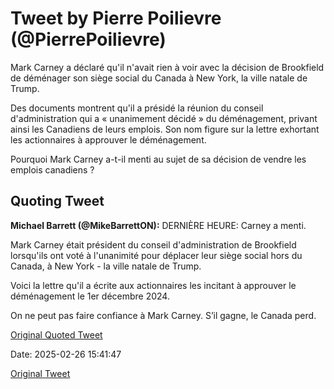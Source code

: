 # Tweet by Pierre Poilievre (@PierrePoilievre)

Mark Carney a déclaré qu'il n'avait rien à voir avec la décision de Brookfield de déménager son siège social du Canada à New York, la ville natale de Trump.

Des documents montrent qu'il a présidé la réunion du conseil d'administration qui a « unanimement décidé » du déménagement, privant ainsi les Canadiens de leurs emplois. Son nom figure sur la lettre exhortant les actionnaires à approuver le déménagement.

Pourquoi Mark Carney a-t-il menti au sujet de sa décision de vendre les emplois canadiens ?

## Quoting Tweet

**Michael Barrett (@MikeBarrettON):** DERNIÈRE HEURE: Carney a menti.

Mark Carney était président du conseil d'administration de Brookfield lorsqu'ils ont voté à l'unanimité pour déplacer leur siège social hors du Canada, à New York - la ville natale de Trump.

Voici la lettre qu'il a écrite aux actionnaires les incitant à approuver le déménagement le 1er décembre 2024.

On ne peut pas faire confiance à Mark Carney. S’il gagne, le Canada perd.

[Original Quoted Tweet](https://x.com/MikeBarrettON/status/1894767459736924542)

Date: 2025-02-26 15:41:47

[Original Tweet](https://x.com/PierrePoilievre/status/1894774871860625916)
